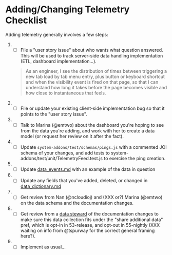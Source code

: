 # Adding/Changing Telemetry Checklist

Adding telemetry generally involves a few steps:

1. - [ ] File a "user story issue" about who wants what question answered.  This will be used to track server-side data handling implementation (ETL, dashboard implementation...).

    > As an engineer, I see the distribution of times between triggering a new tab load by tab menu entry, plus button or keyboard shortcut and when the visibility event is fired on that page, so that I can understand how long it takes before the page becomes visible and how close to instantaneous that feels.

1. - [ ] File or update your existing client-side implementation bug so that it points to the "user story issue".
1. - [ ] Talk to Marina (@emtwo) about the dashboard you're hoping to see from the data you're adding, and work with her to create a data model (or request her review on it after the fact).
1. - [ ] Update `system-addons/test/schemas/pings.js` with a commented JOI schema of your changes, and add tests to system-addons/test/unit/TelemetryFeed.test.js to exercise the ping creation.
1. - [ ] Update [data_events.md](data_events.md) with an example of the data in question
1. - [ ] Update any fields that you've added, deleted, or changed in [data_dictionary.md](data_dictionary.md)
1. - [ ] Get review from Nan (@ncloudioj) and (XXX or?) Marina (@emtwo) on the data schema and the documentation changes.
1. - [ ] Get review from a [data steward]() of the documentation changes to make sure this data collection fits under the "share additional data" pref, which is opt-in in 53-release, and opt-out in 55-nightly (XXX waiting on info from @tspurway for the correct general framing here?).
1. - [ ] Implement as usual...
